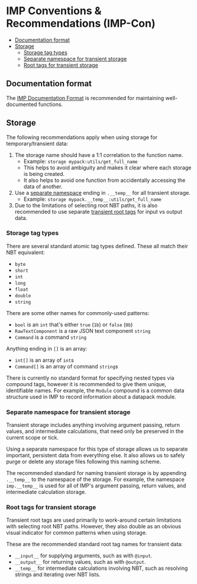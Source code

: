 # IMP Conventions & Recommendations (IMP-Con)

- [Documentation format][documentation-format]
- [Storage][storage]
  - [Storage tag types][storage-tag-types]
  - [Separate namespace for transient storage][separate-namespace-for-transient-storage]
  - [Root tags for transient storage][root-tags-for-transient-storage]

## Documentation format

The [IMP Documentation Format](./imp_doc.md) is recommended for maintaining well-documented functions.

## Storage

The following recommendations apply when using storage for temporary/transient data:

1. The storage name should have a 1:1 correlation to the function name.
   - Example: `storage mypack:utils/get_full_name`
   - This helps to avoid ambiguity and makes it clear where each storage is being created.
   - It also helps to avoid one function from accidentally accessing the data of another.
2. Use a [separate namespace][separate-namespace-for-transient-storage] ending in `.__temp__` for all transient storage.
   - Example: `storage mypack.__temp__:utils/get_full_name`
3. Due to the limitations of selecting root NBT paths, it is also recommended to use separate [transient root tags][root-tags-for-transient-storage] for input vs output data.

### Storage tag types

There are several standard atomic tag types defined. These all match their NBT equivalent:

- `byte`
- `short`
- `int`
- `long`
- `float`
- `double`
- `string`

There are some other names for commonly-used patterns:

- `bool` is an `int` that's either `true` (`1b`) or `false` (`0b`)
- `RawTextComponent` is a raw JSON text component `string`
- `Command` is a command `string`

Anything ending in `[]` is an array:

- `int[]` is an array of `int`s
- `Command[]` is an array of command `string`s

There is currently no standard format for specifying nested types via compound tags, however it is recommended to give them unique, identifiable names. For example, the `Module` compound is a common data structure used in IMP to record information about a datapack module.

### Separate namespace for transient storage

Transient storage includes anything involving argument passing, return values, and intermediate calculations, that need only be preserved in the current scope or tick.

Using a separate namespace for this type of storage allows us to separate important, persistent data from everything else. It also allows us to safely purge or delete any storage files following this naming scheme.

The recommended standard for naming transient storage is by appending `.__temp__` to the namespace of the storage. For example, the namespace `imp.__temp__` is used for all of IMP's argument passing, return values, and intermediate calculation storage.

### Root tags for transient storage

Transient root tags are used primarily to work-around certain limitations with selecting root NBT paths. However, they also double as an obvious visual indicator for common patterns when using storage.

These are the recommended standard root tag names for transient data:

- `__input__` for supplying arguments, such as with `@input`.
- `__output__` for returning values, such as with `@output`.
- `__temp__` for intermediate calculations involving NBT, such as resolving strings and iterating over NBT lists.

[documentation-format]: #documentation-format
[storage]: #storage
[storage-tag-types]: #storage-tag-types
[separate-namespace-for-transient-storage]: #separate-namespace-for-transient-storage
[root-tags-for-transient-storage]: #root-tags-for-transient-storage
